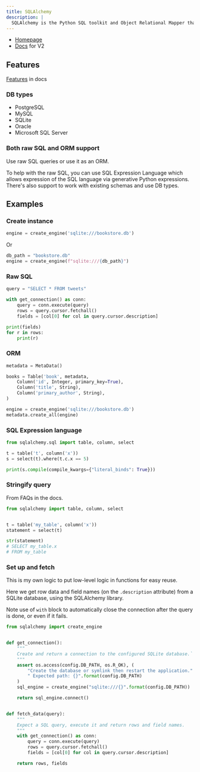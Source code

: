 ```yaml
---
title: SQLAlchemy
description: | 
  SQLAlchemy is the Python SQL toolkit and Object Relational Mapper that gives application developers the full power and flexibility of SQL.
---
```


- [Homepage](https://www.sqlalchemy.org/)
- [Docs](https://docs.sqlalchemy.org/en/20/) for V2


## Features

[Features](https://www.sqlalchemy.org/features.html) in docs

### DB types

- PostgreSQL
- MySQL
- SQLite
- Oracle
- Microsoft SQL Server

### Both raw SQL and ORM support

Use raw SQL queries or use it as an ORM.

To help with the raw SQL, you can use SQL Expression Language which allows expression of the SQL language via generative Python expressions. There's also support to work with existing schemas and use DB types.


## Examples

### Create instance

```python
engine = create_engine('sqlite:///bookstore.db')
```

Or

```python
db_path = "bookstore.db"
engine = create_engine(f"sqlite:///{db_path}")
```

### Raw SQL

```python
query = "SELECT * FROM tweets"

with get_connection() as conn:
    query = conn.execute(query)
    rows = query.cursor.fetchall()
    fields = [col[0] for col in query.cursor.description]

print(fields)
for r in rows:
    print(r)
```

### ORM

```python
metadata = MetaData()

books = Table('book', metadata,
    Column('id', Integer, primary_key=True),
    Column('title', String),
    Column('primary_author', String),
)

engine = create_engine('sqlite:///bookstore.db')
metadata.create_all(engine)
```


### SQL Expression language

```python
from sqlalchemy.sql import table, column, select

t = table('t', column('x'))
s = select(t).where(t.c.x == 5)

print(s.compile(compile_kwargs={"literal_binds": True}))
```

### Stringify query

From FAQs in the docs.

```python
from sqlalchemy import table, column, select


t = table('my_table', column('x'))
statement = select(t)

str(statement)
# SELECT my_table.x
# FROM my_table
```


### Set up and fetch

This is my own logic to put low-level logic in functions for easy reuse.

Here we get row data and field names (on the `.description` attribute) from a SQLite database, using the SQLAlchemy library.

Note use of `with` block to automatically close the connection after the query is done, or even if it fails.

```python
from sqlalchemy import create_engine


def get_connection():
    """
    Create and return a connection to the configured SQLite database.`
    """
    assert os.access(config.DB_PATH, os.R_OK), (
        "Create the database or symlink then restart the application."
        " Expected path: {}".format(config.DB_PATH)
    )
    sql_engine = create_engine("sqlite:///{}".format(config.DB_PATH))

    return sql_engine.connect()


def fetch_data(query):
    """
    Expect a SQL query, execute it and return rows and field names.
    """
    with get_connection() as conn:
        query = conn.execute(query)
        rows = query.cursor.fetchall()
        fields = [col[0] for col in query.cursor.description]

    return rows, fields
```
